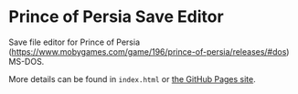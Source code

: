 # Prince of Persia Save Editor

Save file editor for Prince of Persia (https://www.mobygames.com/game/196/prince-of-persia/releases/#dos) MS-DOS.

More details can be found in `index.html` or [the GitHub Pages site](https://biphelps2.github.io/prince-of-persia-save-editor/).
